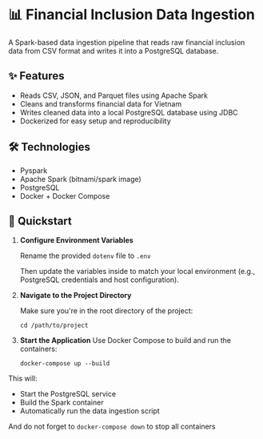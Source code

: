 # 📊 Financial Inclusion Data Ingestion

A Spark-based data ingestion pipeline that reads raw financial inclusion data from CSV format and writes it into a PostgreSQL database.

## ✨ Features

- Reads CSV, JSON, and Parquet files using Apache Spark
- Cleans and transforms financial data for Vietnam
- Writes cleaned data into a local PostgreSQL database using JDBC
- Dockerized for easy setup and reproducibility

## 🛠️ Technologies

- Pyspark
- Apache Spark (bitnami/spark image)
- PostgreSQL
- Docker + Docker Compose

## 🚀 Quickstart

1. **Configure Environment Variables**

   Rename the provided `dotenv` file to `.env`

   Then update the variables inside to match your local environment (e.g., PostgreSQL credentials and host configuration).

2. **Navigate to the Project Directory**
   
   Make sure you're in the root directory of the project:

   `cd /path/to/project`

3. **Start the Application**
   Use Docker Compose to build and run the containers:

   `docker-compose up --build`

This will:
- Start the PostgreSQL service
- Build the Spark container
- Automatically run the data ingestion script

And do not forget to `docker-compose down` to stop all containers 
